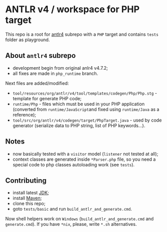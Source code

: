 # ANTLR v4 / workspace for PHP target

This repo is a root for [antlr4](https://github.com/yar3333/antlr4) subrepo with a `PHP` target and contains `tests` folder as playground.


## About `antlr4` subrepo

 * development begin from original anlr4 v4.7.2;
 * all fixes are made in `php_runtime` branch.

Next files are added/modified:
 
 * `tool/resources/org/antlr/v4/tool/templates/codegen/Php/Php.stg` - template for generate PHP code;
 * `runtime/Php` - files which must be used in your PHP application (converted from `runtime/JavaScript`and fixed using `runtime/Java` as a reference);
 * `tool/src/org/antlr/v4/codegen/target/PhpTarget.java` - used by code generator (serialize data to PHP string, list of PHP keywords...).


## Notes

 * now basically tested with a `visitor` model (`listener` not tested at all);
 * context classes are generated inside `*Parser.php` file, so you need a special code to php classes autoloading work (see `tests`).


## Contributing

 * install latest [JDK](https://www.oracle.com/technetwork/java/javase/downloads/index.html);
 * install [Maven](https://maven.apache.org/);
 * clone this repo;
 * goto `tests/basic` and run `build_antlr_and_generate.cmd`.

Now shell helpers work on `Windows` (`build_antlr_and_generate.cmd` and `generate.cmd`).
If you have `*nix`, please, write `*.sh` alternatives.
